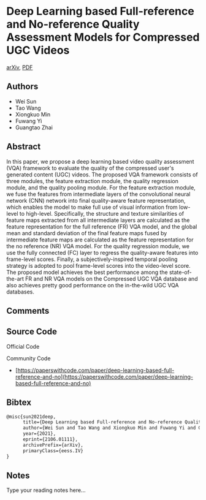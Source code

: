 
# Deep Learning based Full-reference and No-reference Quality Assessment Models for Compressed UGC Videos

[arXiv](https://arxiv.org/abs/2106.01111), [PDF](https://arxiv.org/pdf/2106.01111.pdf)

## Authors

- Wei Sun
- Tao Wang
- Xiongkuo Min
- Fuwang Yi
- Guangtao Zhai

## Abstract

In this paper, we propose a deep learning based video quality assessment (VQA) framework to evaluate the quality of the compressed user's generated content (UGC) videos. The proposed VQA framework consists of three modules, the feature extraction module, the quality regression module, and the quality pooling module. For the feature extraction module, we fuse the features from intermediate layers of the convolutional neural network (CNN) network into final quality-aware feature representation, which enables the model to make full use of visual information from low-level to high-level. Specifically, the structure and texture similarities of feature maps extracted from all intermediate layers are calculated as the feature representation for the full reference (FR) VQA model, and the global mean and standard deviation of the final feature maps fused by intermediate feature maps are calculated as the feature representation for the no reference (NR) VQA model. For the quality regression module, we use the fully connected (FC) layer to regress the quality-aware features into frame-level scores. Finally, a subjectively-inspired temporal pooling strategy is adopted to pool frame-level scores into the video-level score. The proposed model achieves the best performance among the state-of-the-art FR and NR VQA models on the Compressed UGC VQA database and also achieves pretty good performance on the in-the-wild UGC VQA databases.

## Comments



## Source Code

Official Code



Community Code

- [https://paperswithcode.com/paper/deep-learning-based-full-reference-and-no](https://paperswithcode.com/paper/deep-learning-based-full-reference-and-no)

## Bibtex

```tex
@misc{sun2021deep,
      title={Deep Learning based Full-reference and No-reference Quality Assessment Models for Compressed UGC Videos}, 
      author={Wei Sun and Tao Wang and Xiongkuo Min and Fuwang Yi and Guangtao Zhai},
      year={2021},
      eprint={2106.01111},
      archivePrefix={arXiv},
      primaryClass={eess.IV}
}
```

## Notes

Type your reading notes here...

